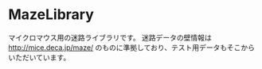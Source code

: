 # MazeLibrary
マイクロマウス用の迷路ライブラリです。
迷路データの壁情報は http://mice.deca.jp/maze/ のものに準拠しており、テスト用データもそこからいただいています。